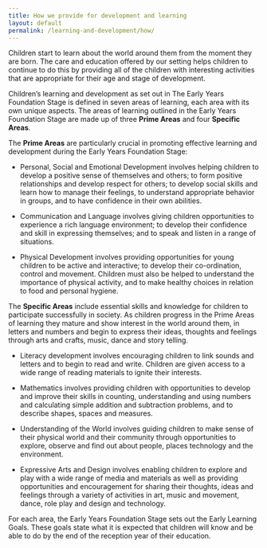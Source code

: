 ```yaml
---
title: How we provide for development and learning
layout: default
permalink: /learning-and-development/how/
---
```


Children start to learn about the world around them from the moment they are born. The care and education offered by our setting helps children to continue to do this by providing all of the children with interesting activities that are appropriate for their age and stage of development.

Children’s learning and development as set out in The Early Years Foundation Stage is defined in seven areas of learning, each area with its own unique aspects.  The areas of learning outlined in the Early Years Foundation Stage are made up of three **Prime Areas** and four **Specific Areas**.

The **Prime Areas** are particularly crucial in promoting effective learning and development during the Early Years Foundation Stage:

- Personal, Social and Emotional Development involves helping children to develop a positive sense of themselves and others; to form positive relationships and develop respect for others; to develop social skills and learn how to manage their feelings, to understand appropriate behavior in groups, and to have confidence in their own abilities.

- Communication and Language involves giving children opportunities to experience a rich language environment; to develop their confidence and skill in expressing themselves; and to speak and listen in a range of situations.

- Physical Development involves providing opportunities for young children to be active and interactive; to develop their co-ordination, control and movement.  Children must also be helped to understand the importance of physical activity, and to make healthy choices in relation to food and personal hygiene.

The **Specific Areas** include essential skills and knowledge for children to participate successfully in society.  As children progress in the Prime Areas of learning they mature and show interest in the world around them, in letters and numbers and begin to express their ideas, thoughts and feelings through arts and crafts, music, dance and story telling.

- Literacy development involves encouraging children to link sounds and letters and to begin to read and write.  Children are given access to a wide range of reading materials to ignite their interests.

- Mathematics involves providing children with opportunities to develop and improve their skills in counting, understanding and using numbers and calculating simple addition and subtraction problems, and to describe shapes, spaces and measures.

- Understanding of the World involves guiding children to make sense of their physical world and their community through opportunities to explore, observe and find out about people, places technology and the environment.

- Expressive Arts and Design involves enabling children to explore and play with a wide range of media and materials as well as providing opportunities and encouragement for sharing their thoughts, ideas and feelings through a variety of activities in art, music and movement, dance, role play and design and technology.

For each area, the Early Years Foundation Stage sets out the Early Learning Goals. These goals state what it is expected that children will know and be able to do by the end of the reception year of their education.
